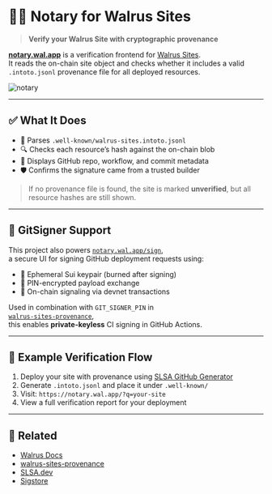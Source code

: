 # 🕵️‍♀️ Notary for Walrus Sites

> **Verify your Walrus Site with cryptographic provenance**

[**notary.wal.app**](https://notary.wal.app) is a verification frontend for [Walrus Sites](https://docs.wal.app/walrus-sites/intro.html).  
It reads the on-chain site object and checks whether it includes a valid `.intoto.jsonl` provenance file for all deployed resources.

![notary](https://docs.zktx.io/images/walrus-notary.png)

---

## ✅ What It Does

- 🧾 Parses `.well-known/walrus-sites.intoto.jsonl`
- 🔍 Checks each resource’s hash against the on-chain blob
- 🔗 Displays GitHub repo, workflow, and commit metadata
- 🛡 Confirms the signature came from a trusted builder

> If no provenance file is found, the site is marked **unverified**, but all resource hashes are still shown.

---

## 🔐 GitSigner Support

This project also powers [`notary.wal.app/sign`](https://notary.wal.app/sign),  
a secure UI for signing GitHub deployment requests using:

- 🔐 Ephemeral Sui keypair (burned after signing)
- 🔑 PIN-encrypted payload exchange
- 📡 On-chain signaling via devnet transactions

Used in combination with `GIT_SIGNER_PIN` in  
[`walrus-sites-provenance`](https://github.com/zktx-io/walrus-sites-provenance),  
this enables **private-keyless** CI signing in GitHub Actions.

---

## 🧪 Example Verification Flow

1. Deploy your site with provenance using [SLSA GitHub Generator](https://github.com/slsa-framework/slsa-github-generator)
2. Generate `.intoto.jsonl` and place it under `.well-known/`
3. Visit: `https://notary.wal.app/?q=your-site`
4. View a full verification report for your deployment

---

## 🔗 Related

- [Walrus Docs](https://docs.wal.app)
- [walrus-sites-provenance](https://github.com/zktx-io/walrus-sites-provenance)
- [SLSA.dev](https://slsa.dev)
- [Sigstore](https://www.sigstore.dev)